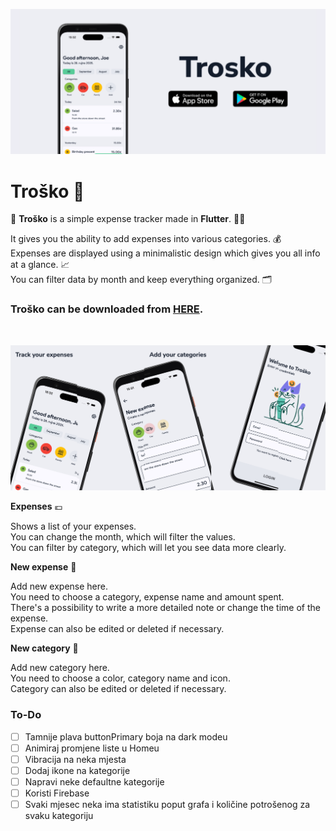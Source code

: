 ![Header](https://raw.githubusercontent.com/jokilic/trosko/main/screenshots/header-wide.png)


# Troško 💸

💸 **Troško** is a simple expense tracker made in **Flutter**. 👨‍💻

It gives you the ability to add expenses into various categories. 💰\
Expenses are displayed using a minimalistic design which gives you all info at a glance. 📈\
You can filter data by month and keep everything organized. 🗂️

### Troško can be downloaded from [HERE](https://play.google.com/store/apps/details?id=com.josipkilic.trosko).
&nbsp;

![Multi](https://raw.githubusercontent.com/jokilic/trosko/main/screenshots/multi.png)

**Expenses** 💶

Shows a list of your expenses.\
You can change the month, which will filter the values.\
You can filter by category, which will let you see data more clearly.

**New expense** 🧾

Add new expense here.\
You need to choose a category, expense name and amount spent.\
There's a possibility to write a more detailed note or change the time of the expense.\
Expense can also be edited or deleted if necessary.

**New category** 🎨

Add new category here.\
You need to choose a color, category name and icon.\
Category can also be edited or deleted if necessary.

### To-Do

- [ ]  Tamnije plava buttonPrimary boja na dark modeu
- [ ]  Animiraj promjene liste u Homeu
- [ ]  Vibracija na neka mjesta
- [ ]  Dodaj ikone na kategorije
- [ ]  Napravi neke defaultne kategorije
- [ ]  Koristi Firebase
- [ ]  Svaki mjesec neka ima statistiku poput grafa i količine potrošenog za svaku kategoriju
